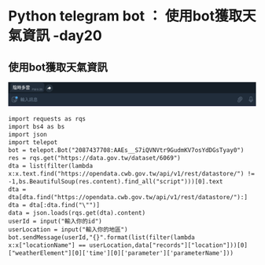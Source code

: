 # Python telegram bot ： 使用bot獲取天氣資訊 -day20

## 使用bot獲取天氣資訊
![plot](./img/20/1.jpg)

	import requests as rqs
	import bs4 as bs
	import json
	import telepot
	bot = telepot.Bot("2087437708:AAEs__S7iQVNVtr9GudmKV7osYdDGsTyay0")
	res = rqs.get("https://data.gov.tw/dataset/6069")
	dta = list(filter(lambda x:x.text.find("https://opendata.cwb.gov.tw/api/v1/rest/datastore/") != -1,bs.BeautifulSoup(res.content).find_all("script")))[0].text
	dta = dta[dta.find("https://opendata.cwb.gov.tw/api/v1/rest/datastore/"):]
	dta = dta[:dta.find("\"")]
	data = json.loads(rqs.get(dta).content)
	userId = input("輸入你的id")
	userLocation = input("輸入你的地區")
	bot.sendMessage(userId,"{}".format(list(filter(lambda x:x["locationName"] == userLocation,data["records"]["location"]))[0]["weatherElement"][0]['time'][0]['parameter']['parameterName']))